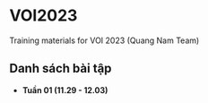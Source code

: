 # VOI2023
Training materials for VOI 2023 (Quang Nam Team)

## Danh sách bài tập

- **Tuần 01 (11.29 - 12.03)**
